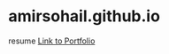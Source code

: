 # amirsohail.github.io
resume
[Link to Portfolio](https://acmoidre.github.io/amirsohail.github.io/)

